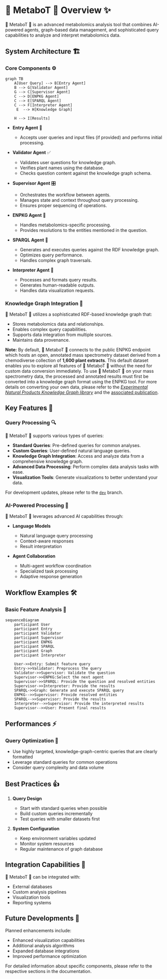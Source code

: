 # 🧪 MetaboT 🍵 Overview ✨

🧪 MetaboT 🍵 is an advanced metabolomics analysis tool that combines AI-powered agents, graph-based data management, and sophisticated query capabilities to analyze and interpret metabolomics data.

## System Architecture 🏗️

### Core Components ⚙️

```mermaid
graph TB
    A[User Query] --> B[Entry Agent]
    B --> G[Validator Agent]
    G --> C[Supervisor Agent]
    C --> D[ENPKG Agent]
    C --> E[SPARQL Agent]
    C --> F[Interpreter Agent]
     E  --> H[Knowledge Graph]
    
    H --> I[Results]
```

- **Entry Agent** 🚪
    - Accepts user queries and input files (if provided) and performs initial processing.

- **Validator Agent** ✅
    - Validates user questions for knowledge graph.
    - Verifies plant names using the database.
    - Checks question content against the knowledge graph schema.

- **Supervisor Agent** 🎛️
    - Orchestrates the workflow between agents.
    - Manages state and context throughout query processing.
    - Ensures proper sequencing of operations.

- **ENPKG Agent** 🧪
    - Handles metabolomics-specific processing.
    - Provides resolutions to the entities mentioned in the question.
  

- **SPARQL Agent** 🔎
    - Generates and executes queries against the RDF knowledge graph.
    - Optimizes query performance.
    - Handles complex graph traversals.

- **Interpreter Agent** 📢
    - Processes and formats query results.
    - Generates human-readable outputs.
    - Handles data visualization requests.


### Knowledge Graph Integration 🔗

🧪 MetaboT 🍵 utilizes a sophisticated RDF-based knowledge graph that:

- Stores metabolomics data and relationships.
- Enables complex query capabilities.
- Supports data integration from multiple sources.
- Maintains data provenance.

**Note:**  By default, 🧪 MetaboT 🍵 connects to the public ENPKG endpoint which hosts an open, annotated mass spectrometry dataset derived from a chemodiverse collection of **1,600 plant extracts**. This default dataset enables you to explore all features of 🧪 MetaboT 🍵 without the need for custom data conversion immediately. To use 🧪 MetaboT 🍵 on your mass spectrometry data, the processed and annotated results must first be converted into a knowledge graph format using the ENPKG tool. For more details on converting your own data, please refer to the [*Experimental Natural Products Knowledge Graph library*](https://github.com/enpkg) and the [associated publication](https://doi.org/10.1021/acscentsci.3c00800).

## Key Features 🚀

### Query Processing 🔍

🧪 MetaboT 🍵 supports various types of queries:

- **Standard Queries**: Pre-defined queries for common analyses.
- **Custom Queries**: User-defined natural language queries.
- **Knowledge Graph Integration**: Access and analyze data from a comprehensive knowledge graph.
- **Advanced Data Processing**: Perform complex data analysis tasks with ease.
- **Visualization Tools**: Generate visualizations to better understand your data.

For development updates, please refer to the [`dev`](https://github.com/holobiomicslab/MetaboT/tree/dev) branch.
 

### AI-Powered Processing 🤖

🧪 MetaboT 🍵 leverages advanced AI capabilities through:

- **Language Models**
    - Natural language query processing
    - Context-aware responses
    - Result interpretation

- **Agent Collaboration**
    - Multi-agent workflow coordination
    - Specialized task processing
    - Adaptive response generation

## Workflow Examples 🛠️

### Basic Feature Analysis 📝

```mermaid
sequenceDiagram
    participant User
    participant Entry
    participant Validator
    participant Supervisor
    participant ENPKG
    participant SPARQL 
    participant Graph
    participant Interpreter
   
    User->>Entry: Submit feature query
    Entry->>Validator: Preprocess the query
    Validator->>Supervisor: Validate the question
    Supervisor->>ENPKG:Select the next agent 
    Supervisor->>SPARQL: Provide the question and resolved entities
    Supervisor->>Interpreter: Provide the results
    SPARQL->>Graph: Generate and execute SPARQL query 
    ENPKG-->>Supervisor: Provide resolved entities
    SPARQL-->>Supervisor: Provide the results
    Interpreter-->>Supervisor: Provide the interpreted results
    Supervisor-->>User: Present final results
```


## Performances  ⚡️

### Query Optimization 🔧

- Use highly targeted, knowledge-graph-centric queries that are clearly formatted
- Leverage standard queries for common operations
- Consider query complexity and data volume

## Best Practices 👍

1. **Query Design**
    - Start with standard queries when possible
    - Build custom queries incrementally
    - Test queries with smaller datasets first


2. **System Configuration**
    - Keep environment variables updated
    - Monitor system resources
    - Regular maintenance of graph database

## Integration Capabilities 🔌

🧪 MetaboT 🍵 can be integrated with:

- External databases
- Custom analysis pipelines
- Visualization tools
- Reporting systems

## Future Developments 🔮

Planned enhancements include:

- Enhanced visualization capabilities
- Additional analysis algorithms
- Expanded database integrations
- Improved performance optimization

For detailed information about specific components, please refer to the respective sections in the documentation.